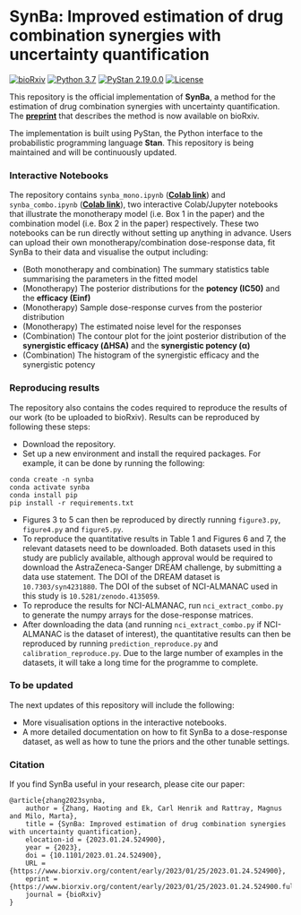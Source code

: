 # SynBa: Improved estimation of drug combination synergies with uncertainty quantification

[![bioRxiv](https://img.shields.io/badge/bioRxiv-10.1101%2F2023.01.24.524900-red)](https://www.biorxiv.org/content/10.1101/2023.01.24.524900)
[![Python 3.7](https://img.shields.io/badge/python-3.7-blue.svg)](https://www.python.org/downloads/release/python-370/)
[![PyStan 2.19.0.0](https://img.shields.io/badge/PyStan-2.19.0.0-blueviolet)](https://pypi.org/project/pystan/2.19.0.0/)
[![License](https://img.shields.io/badge/License-MIT-yellow)](https://opensource.org/licenses/MIT)

This repository is the official implementation of **SynBa**, a method for the estimation of drug combination synergies with uncertainty quantification.
The [**preprint**](https://www.biorxiv.org/content/10.1101/2023.01.24.524900) that describes the method is now available on bioRxiv.

The implementation is built using PyStan, the Python interface to the probabilistic programming language **Stan**. This repository is being maintained and will be continuously updated.

### Interactive Notebooks
The repository contains `synba_mono.ipynb` ([**Colab link**](https://colab.research.google.com/github/HaotingZhang1/SynBa/blob/main/synba_mono.ipynb)) and `synba_combo.ipynb` ([**Colab link**](https://colab.research.google.com/github/HaotingZhang1/SynBa/blob/main/synba_combo.ipynb)), two interactive Colab/Jupyter notebooks that illustrate the monotherapy model (i.e. Box 1 in the paper) and the combination model (i.e. Box 2 in the paper) respectively.
These two notebooks can be run directly without setting up anything in advance.
Users can upload their own monotherapy/combination dose-response data, fit SynBa to their data and visualise the output including:
* (Both monotherapy and combination) The summary statistics table summarising the parameters in the fitted model
* (Monotherapy) The posterior distributions for the **potency (IC50)** and the **efficacy (Einf)**
* (Monotherapy) Sample dose-response curves from the posterior distribution
* (Monotherapy) The estimated noise level for the responses
* (Combination) The contour plot for the joint posterior distribution of the **synergistic efficacy (ΔHSA)** and the **synergistic potency (α)**
* (Combination) The histogram of the synergistic efficacy and the synergistic potency

### Reproducing results
The repository also contains the codes required to reproduce the results of our work (to be uploaded to bioRxiv). Results can be reproduced by following these steps:
* Download the repository.
* Set up a new environment and install the required packages. For example, it can be done by running the following:
```
conda create -n synba
conda activate synba
conda install pip
pip install -r requirements.txt 
```
* Figures 3 to 5 can then be reproduced by directly running `figure3.py`, `figure4.py` and `figure5.py`.
* To reproduce the quantitative results in Table 1 and Figures 6 and 7, the relevant datasets need to be downloaded. Both datasets used in this study are publicly available, although approval would be required to download the AstraZeneca-Sanger DREAM challenge, by submitting a data use statement. The DOI of the DREAM dataset is `10.7303/syn4231880`. The DOI of the subset of NCI-ALMANAC used in this study is `10.5281/zenodo.4135059`.
* To reproduce the results for NCI-ALMANAC, run `nci_extract_combo.py` to generate the numpy arrays for the dose-response matrices.
* After downloading the data (and running `nci_extract_combo.py` if NCI-ALMANAC is the dataset of interest), the quantitative results can then be reproduced by running `prediction_reproduce.py` and `calibration_reproduce.py`. Due to the large number of examples in the datasets, it will take a long time for the programme to complete.

### To be updated
The next updates of this repository will include the following:
* More visualisation options in the interactive notebooks.
* A more detailed documentation on how to fit SynBa to a dose-response dataset, as well as how to tune the priors and the other tunable settings.

### Citation
If you find SynBa useful in your research, please cite our paper:
```
@article{zhang2023synba,
	author = {Zhang, Haoting and Ek, Carl Henrik and Rattray, Magnus and Milo, Marta},
	title = {SynBa: Improved estimation of drug combination synergies with uncertainty quantification},
	elocation-id = {2023.01.24.524900},
	year = {2023},
	doi = {10.1101/2023.01.24.524900},
	URL = {https://www.biorxiv.org/content/early/2023/01/25/2023.01.24.524900},
	eprint = {https://www.biorxiv.org/content/early/2023/01/25/2023.01.24.524900.full.pdf},
	journal = {bioRxiv}
}
```
